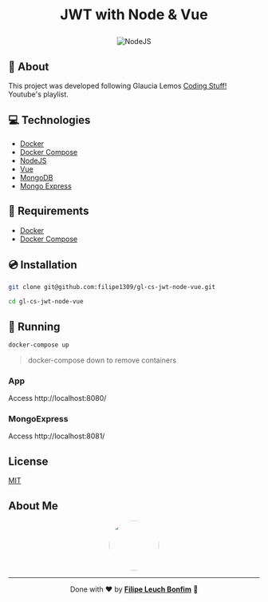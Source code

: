 # <p align="center">JWT with Node & Vue</p>

<p align="center">
<img src="https://img.shields.io/badge/nodejs-15.0-green" alt="NodeJS"/>
</p>

## 💬 About

This project was developed following Glaucia Lemos [Coding Stuff!](https://www.youtube.com/playlist?list=PLb2HQ45KP0Ws0Zy6PHquJhBIaGLKcLaf6) Youtube's playlist.

## :computer: Technologies

- [Docker](https://www.docker.com/)
- [Docker Compose](https://docs.docker.com/compose/)
- [NodeJS](https://nodejs.org/en/)
- [Vue](https://vuejs.org/)
- [MongoDB](https://www.mongodb.com/)
- [Mongo Express](https://github.com/mongo-express/mongo-express)

## :scroll: Requirements

- [Docker](https://www.docker.com/)
- [Docker Compose](https://docs.docker.com/compose/)

## :cd: Installation

```sh
git clone git@github.com:filipe1309/gl-cs-jwt-node-vue.git
```

```sh
cd gl-cs-jwt-node-vue
```

## :runner: Running

```sh
docker-compose up
```

> docker-compose down to remove containers

### App

Access http://localhost:8080/

### MongoExpress

Access http://localhost:8081/

## License

[MIT](https://choosealicense.com/licenses/mit/)

## About Me

<p align="center">
    <a style="font-weight: bold" href="https://www.linkedin.com/in/filipe1309/">
    <img style="border-radius:50%" width="100px; "src="https://avatars.githubusercontent.com/u/2081014?s=60&v=4"/>
    </a>
</p>

---

<p align="center">
Done with ♥ by <a style="font-weight: bold" href="https://www.linkedin.com/in/filipe1309/">Filipe Leuch Bonfim</a> 🖖
</p>
